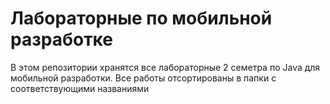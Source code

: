 # Лабораторные по мобильной разработке
В этом репозитории хранятся все лабораторные 2 семетра по Java для мобильной разработки. Все работы отсортированы в папки с соответствующими названиями
